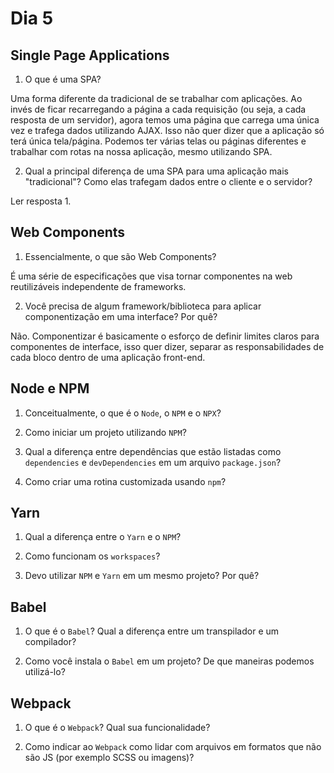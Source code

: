 # Dia 5

## Single Page Applications

1) O que é uma SPA?

Uma forma diferente da tradicional de se trabalhar com aplicações. Ao invés de ficar recarregando a página a cada requisição (ou seja, a cada resposta de um servidor), agora temos uma página que carrega uma única vez e trafega dados utilizando AJAX. Isso não quer dizer que a aplicação só terá única tela/página. Podemos ter várias telas ou páginas diferentes e trabalhar com rotas na nossa aplicação, mesmo utilizando SPA.

2) Qual a principal diferença de uma SPA para uma aplicação mais "tradicional"? Como elas trafegam dados entre o cliente e o servidor?

Ler resposta 1. 

## Web Components

1) Essencialmente, o que são Web Components?

É uma série de especificações que visa tornar componentes na web reutilizáveis independente de frameworks.

2) Você precisa de algum framework/biblioteca para aplicar componentização em uma interface? Por quê?

Não. Componentizar é basicamente o esforço de definir limites claros para componentes de interface, isso quer dizer, separar as responsabilidades de cada bloco dentro de uma aplicação front-end.

## Node e NPM

1) Conceitualmente, o que é o `Node`, o `NPM` e o `NPX`?

2) Como iniciar um projeto utilizando `NPM`?

3) Qual a diferença entre dependências que estão listadas como `dependencies` e `devDependencies` em um arquivo `package.json`?

4) Como criar uma rotina customizada usando `npm`?

## Yarn

1) Qual a diferença entre o `Yarn` e o `NPM`?

2) Como funcionam os `workspaces`?

3) Devo utilizar `NPM` e `Yarn` em um mesmo projeto? Por quê?

## Babel

1) O que é o `Babel`? Qual a diferença entre um transpilador e um compilador?

2) Como você instala o `Babel` em um projeto? De que maneiras podemos utilizá-lo?

## Webpack

1) O que é o `Webpack`? Qual sua funcionalidade?

2) Como indicar ao `Webpack` como lidar com arquivos em formatos que não são JS (por exemplo SCSS ou imagens)?